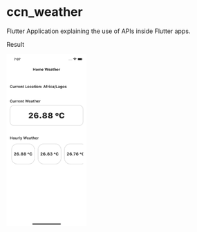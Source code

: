 # ccn_weather

Flutter Application explaining the use of APIs inside Flutter apps.

Result

<img src="result/Simulator Screen Shot - iPhone 12 Pro - 2022-10-02 at 19.07.47.png" height="400" alt="Screenshot"/>

